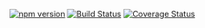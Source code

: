 [![npm version](https://badge.fury.io/js/fh-hooks.svg)](https://badge.fury.io/js/fh-hooks)
[![Build Status](https://travis-ci.org/stopyransky/fh-hooks.svg?branch=master)](https://travis-ci.org/stopyransky/fh-hooks)
[![Coverage Status](https://coveralls.io/repos/github/stopyransky/fh-hooks/badge.svg?branch=master)](https://coveralls.io/github/stopyransky/fh-hooks?branch=master)
